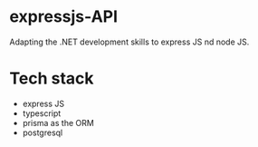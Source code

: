 # expressjs-API
Adapting the .NET development skills to express JS nd node JS.

# Tech stack

- express JS
- typescript 
- prisma as the ORM
- postgresql 
